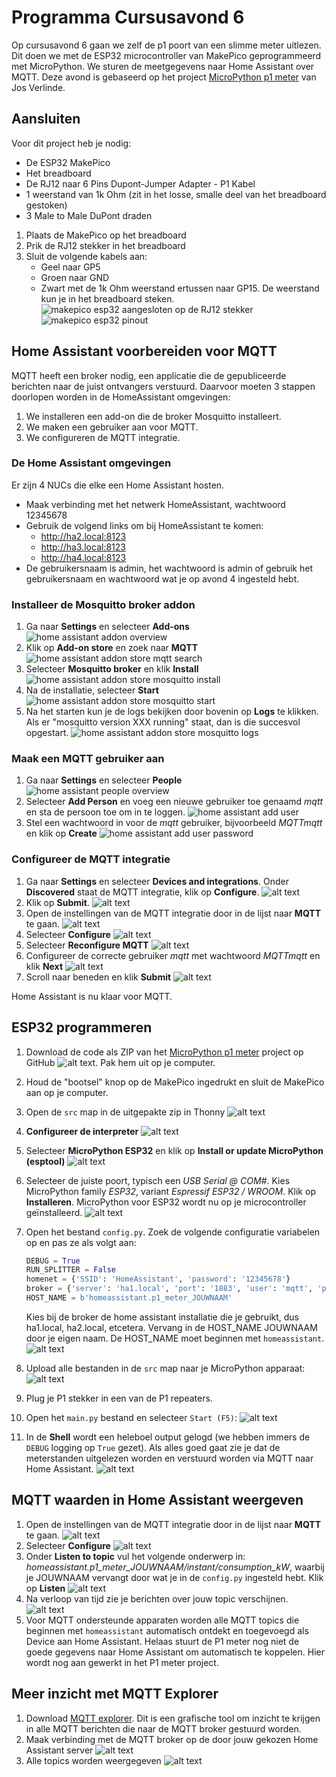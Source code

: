 # Programma Cursusavond 6

Op cursusavond 6 gaan we zelf de p1 poort van een slimme meter uitlezen. Dit doen we met de ESP32 microcontroller van MakePico geprogrammeerd met MicroPython. We sturen de meetgegevens naar Home Assistant over MQTT. Deze avond is gebaseerd op het project [MicroPython p1 meter](https://github.com/Josverl/micropython-p1meter/) van Jos Verlinde.

## Aansluiten
Voor dit project heb je nodig:
* De ESP32 MakePico
* Het breadboard
* De RJ12 naar 6 Pins Dupont-Jumper Adapter - P1 Kabel
* 1 weerstand van 1k Ohm (zit in het losse, smalle deel van het breadboard gestoken)
* 3 Male to Male DuPont draden

1. Plaats de MakePico op het breadboard
2. Prik de RJ12 stekker in het breadboard
3. Sluit de volgende kabels aan:
    * Geel naar GP5
    * Groen naar GND
    * Zwart met de 1k Ohm weerstand ertussen naar GP15. De weerstand kun je in het breadboard steken.
![makepico esp32 aangesloten op de RJ12 stekker](images/makepico-p1-connected.png)
![makepico esp32 pinout](../cursusavond5/images/makepico-pinout.png)

## Home Assistant voorbereiden voor MQTT

MQTT heeft een broker nodig, een applicatie die de gepubliceerde berichten naar de juist ontvangers verstuurd. Daarvoor moeten 3 stappen doorlopen worden in de HomeAssistant omgevingen:
1. We installeren een add-on die de broker Mosquitto installeert.
2. We maken een gebruiker aan voor MQTT.
3. We configureren de MQTT integratie.

### De Home Assistant omgevingen
Er zijn 4 NUCs die elke een Home Assistant hosten.
* Maak verbinding met het netwerk HomeAssistant, wachtwoord 12345678
* Gebruik de volgend links om bij HomeAssistant te komen:
    * http://ha2.local:8123
    * http://ha3.local:8123
    * http://ha4.local:8123
* De gebruikersnaam is admin, het wachtwoord is admin of gebruik het gebruikersnaam en wachtwoord wat je op avond 4 ingesteld hebt.

### Installeer de Mosquitto broker addon
1. Ga naar **Settings** en selecteer **Add-ons**
    ![home assistant addon overview](images/home-assistant-addon-store.png)
2. Klik op **Add-on store** en zoek naar **MQTT**
    ![home assistant addon store mqtt search](images/home-assistant-addon-store-mqtt.png)
3. Selecteer **Mosquitto broker** en klik **Install**
    ![home assistant addon store mosquitto install](images/home-assistant-addon-store-mqtt-install.png)
4. Na de installatie, selecteer **Start**
    ![home assistant addon store mosquitto start](images/home-assistant-addon-store-mqtt-broker-start.png)
5. Na het starten kun je de logs bekijken door bovenin op **Logs** te klikken. Als er "mosquitto version XXX running" staat, dan is die succesvol opgestart.
    ![home assistant addon store mosquitto logs](images/home-assistant-addon-store-mqtt-broker-logs.png)

### Maak een MQTT gebruiker aan
1. Ga naar **Settings** en selecteer **People**
    ![home assistant people overview](images/home-assistant-add-user.png)
2. Selecteer **Add Person** en voeg een nieuwe gebruiker toe genaamd *mqtt* en sta de persoon toe om in te loggen.
    ![home assistant add user](images/home-assistant-add-user-mqtt.png)
3. Stel een wachtwoord in voor de *mqtt* gebruiker, bijvoorbeeld *MQTTmqtt* en klik op **Create**
    ![home assistant add user password](images/home-assistant-add-user-mqtt-password.png)

### Configureer de MQTT integratie
1. Ga naar **Settings** en selecteer **Devices and integrations**. Onder **Discovered** staat de MQTT integratie, klik op **Configure**.
    ![alt text](images/home-assistant-integrations-discovered.png)
2. Klik op **Submit**.
    ![alt text](images/home-assistant-integrations-mqtt.png)
3. Open de instellingen van de MQTT integratie door in de lijst naar **MQTT** te gaan.
   ![alt text](images/home-assistant-integrations-mqtt-details.png)
4. Selecteer **Configure**
    ![alt text](images/home-assistant-integrations-mqtt-configure.png)
5. Selecteer **Reconfigure MQTT**
    ![alt text](images/home-assistant-integrations-mqtt-reconfigure.png)
6. Configureer de correcte gebruiker *mqtt* met wachtwoord *MQTTmqtt* en klik **Next**
    ![alt text](images/home-assistant-integrations-mqtt-reconfigure-broker.png)
7. Scroll naar beneden en klik **Submit**
    ![alt text](images/home-assistant-integrations-mqtt-reconfigure-submit.png)

Home Assistant is nu klaar voor MQTT.

## ESP32 programmeren
1. Download de code als ZIP van het [MicroPython p1 meter](https://github.com/Josverl/micropython-p1meter/) project op GitHub
    ![alt text](images/esp32-download-code.png). Pak hem uit op je computer.
2. Houd de "bootsel" knop op de MakePico ingedrukt en sluit de MakePico aan op je computer.
3. Open de `src` map in de uitgepakte zip in Thonny
    ![alt text](images/esp32-thonny.png)
4. **Configureer de interpreter**
    ![alt text](images/thonny-configureren-interpreter.png)
5. Selecteer **MicroPython ESP32** en klik op **Install or update MicroPython (esptool)**
    ![alt text](images/thonny-interpreter-esp32.png)
6. Selecteer de juiste poort, typisch een *USB Serial @ COM#*. Kies MicroPython family *ESP32*, variant *Espressif ESP32 / WROOM*. Klik op **Installeren**. MicroPython voor ESP32 wordt nu op je microcontroller geïnstalleerd.
    ![alt text](images/thonny-interpreter-install-firmware.png)
7. Open het bestand `config.py`. Zoek de volgende configuratie variabelen op en pas ze als volgt aan:
    ```python
    DEBUG = True
    RUN_SPLITTER = False
    homenet = {'SSID': 'HomeAssistant', 'password': '12345678'}
    broker = {'server': 'ha1.local', 'port': '1883', 'user': 'mqtt', 'password': 'MQTTmqtt'}
    HOST_NAME = b'homeassistant.p1_meter_JOUWNAAM'
    ```

    Kies bij de broker de home assistant installatie die je gebruikt, dus ha1.local, ha2.local, etcetera. Vervang in de HOST_NAME JOUWNAAM door je eigen naam. De HOST_NAME moet beginnen met `homeassistant`.
    ![alt text](images/thonny-config.png)
8. Upload alle bestanden in de `src` map naar je MicroPython apparaat:
    ![alt text](images/thonny-upload.png)
9. Plug je P1 stekker in een van de P1 repeaters.
10. Open het `main.py` bestand en selecteer `Start (F5)`:
    ![alt text](images/thonny-uitvoeren.png)
11. In de **Shell** wordt een heleboel output gelogd (we hebben immers de `DEBUG` logging op `True` gezet). Als alles goed gaat zie je dat de meterstanden uitgelezen worden en verstuurd worden via MQTT naar Home Assistant.
    ![alt text](images/thonny-output.png)

## MQTT waarden in Home Assistant weergeven
1. Open de instellingen van de MQTT integratie door in de lijst naar **MQTT** te gaan.
   ![alt text](images/home-assistant-integrations-mqtt-details.png)
2. Selecteer **Configure**
    ![alt text](images/home-assistant-integrations-mqtt-configure.png)
3. Onder **Listen to topic** vul het volgende onderwerp in: *homeassistant.p1_meter_JOUWNAAM/instant/consumption_kW*, waarbij je JOUWNAAM vervangt door wat je in de `config.py` ingesteld hebt. Klik op **Listen**
    ![alt text](images/home-assistant-luisteren-naar-onderwerp.png)
4. Na verloop van tijd zie je berichten over jouw topic verschijnen.
    ![alt text](images/home-assistant-receive-message.png)
5. Voor MQTT ondersteunde apparaten worden alle MQTT topics die beginnen met `homeassistant` automatisch ontdekt en toegevoegd als Device aan Home Assistant. Helaas stuurt de P1 meter nog niet de goede gegevens naar Home Assistant om automatisch te koppelen. Hier wordt nog aan gewerkt in het P1 meter project.

## Meer inzicht met MQTT Explorer
1. Download [MQTT explorer](https://mqtt-explorer.com/). Dit is een grafische tool om inzicht te krijgen in alle MQTT berichten die naar de MQTT broker gestuurd worden.
2. Maak verbinding met de MQTT broker op de door jouw gekozen Home Assistant server
    ![alt text](images/mqtt-explorer-connect.png)
3. Alle topics worden weergegeven
    ![alt text](images/mqtt-explorer.png)
